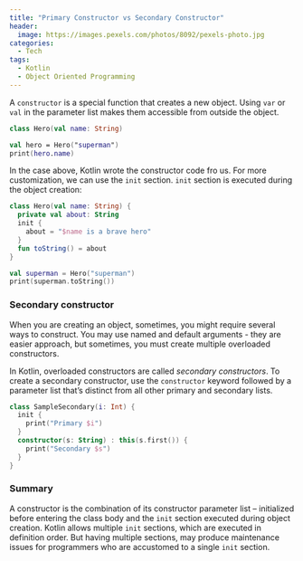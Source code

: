 ```yaml
---
title: "Primary Constructor vs Secondary Constructor"
header:
  image: https://images.pexels.com/photos/8092/pexels-photo.jpg
categories:
  - Tech
tags:
  - Kotlin
  - Object Oriented Programming
---
```


A `constructor` is a special function that creates a new object. Using `var` or `val` in the parameter list makes them accessible from outside the object.

```kotlin
class Hero(val name: String)

val hero = Hero("superman")
print(hero.name)
```

In the case above, Kotlin wrote the constructor code fro us. For more customization, we can use the `init` section. `init` section is executed during the object creation:

```kotlin
class Hero(val name: String) {
  private val about: String
  init {
    about = "$name is a brave hero"
  }
  fun toString() = about
}

val superman = Hero("superman")
print(superman.toString())
```

### Secondary constructor

When you are creating an object, sometimes, you might require several ways to construct. You may use named and default arguments - they are easier approach, but sometimes, you must create multiple overloaded constructors.

In Kotlin, overloaded constructors are called _secondary constructors_. To create a secondary constructor, use the `constructor` keyword followed by a parameter list that’s distinct from all other primary and secondary lists.

```kotlin
class SampleSecondary(i: Int) {
  init {
    print("Primary $i")
  }
  constructor(s: String) : this(s.first()) {
    print("Secondary $s")
  }
}
```

### Summary

A constructor is the combination of its constructor parameter list – initialized before entering the class body and the `init` section executed during object creation. Kotlin allows multiple `init` sections, which are executed in definition order. But having multiple sections, may produce maintenance issues for programmers who are accustomed to a single `init` section.
